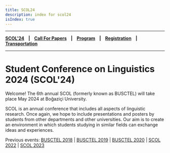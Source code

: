 ```yaml
---
title: SCOL24
description: index for scol24
isIndex: true
---
```


---

**[SCOL'24][scol24] ‎ ‎ ‎ | ‎ ‎ ‎ [Call For Papers][cfp] ‎ ‎ ‎ | ‎ ‎ ‎ [Program][prog] ‎ ‎ ‎ | ‎ ‎ ‎ [Registration][reg] ‎ ‎ ‎ | ‎ ‎ ‎ [Transportation][tp]**

---

# Student Conference on Linguistics 2024 (SCOL'24)

Welcome! The 6th annual SCOL (formerly known as BUSCTEL) will take place May 2024 at Boğaziçi University. 



SCOL is an annual conference that includes all aspects of linguistic research. Once again, we hope to include presentations and posters by students from other departments and other universities. Our aim is to create an environment in which students studying in similar fields can exchange ideas and experiences. 

Previous events: [BUSCTEL 2018](/events/busctel18) | [BUSCTEL 2019](/events/busctel19) | [BUSCTEL 2020](/events/busctel20) | [SCOL 2022](/scol/22) | [SCOL 2023](/scol/23)


[tp]: /scol/24/transportation
[reg]: /scol/24/registration
[scol24]: /scol/24
[cfp]: /scol/24/callforpapers
[prog]: /scol/24/program
